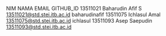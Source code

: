NIM       NAMA              EMAIL                        GITHUB_ID
13511021  Baharudin Afif S  13511021@std.stei.itb.ac.id  baharudinafif
13511075  Ichlasul Amal     13511075@std.stei.itb.ac.id  ichlasul
13511093  Asep Saepudin		13511093@std.stei.itb.ac.id 